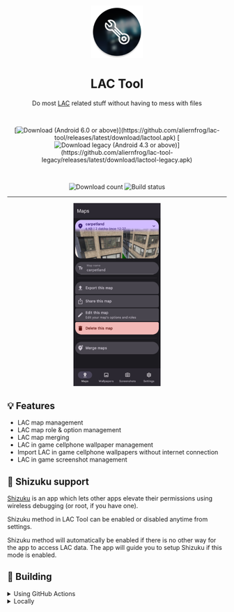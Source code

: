 <div align="center">

  <img alt="LAC Tool icon" src="images/icon.png" width="120px"/>
  
  # LAC Tool
  Do most [LAC](https://play.google.com/store/apps/details?id=com.MA.LAC) related stuff without having to mess with files

  <br>

  [![Download (Android 6.0 or above)](https://img.shields.io/github/v/tag/aliernfrog/lac-tool?style=for-the-badge&label=Download%20(Android%206.0%2B)&labelColor=green&color=grey)](https://github.com/aliernfrog/lac-tool/releases/latest/download/lactool.apk)
  [![Download legacy (Android 4.3 or above)](https://img.shields.io/github/v/tag/aliernfrog/lac-tool-legacy?style=for-the-badge&label=Download%20legacy%20(Android%204.3%2B)&labelColor=blue&color=grey)](https://github.com/aliernfrog/lac-tool-legacy/releases/latest/download/lactool-legacy.apk)

  <br>

  ![Download count](https://img.shields.io/github/downloads/aliernfrog/lac-tool/total?style=for-the-badge&label=Download%20Count)
  ![Build status](https://img.shields.io/github/actions/workflow/status/aliernfrog/lac-tool/commit.yml?style=for-the-badge&label=Build%20status)

  ---
  
  <img alt="LAC Tool screenshot" src="images/maps.jpg" width="200px"/>
  
</div>

## 💡 Features
- LAC map management
- LAC map role & option management
- LAC map merging
- LAC in game cellphone wallpaper management
- Import LAC in game cellphone wallpapers without internet connection
- LAC in game screenshot management

## 🦝 Shizuku support
[Shizuku](https://play.google.com/store/apps/details?id=moe.shizuku.privileged.api) is an app which lets other apps elevate their permissions using wireless debugging (or root, if you have one).

Shizuku method in LAC Tool can be enabled or disabled anytime from settings.

Shizuku method will automatically be enabled if there is no other way for the app to access LAC data. The app will guide you to setup Shizuku if this mode is enabled.

## 🔧 Building
<details>
  <summary>Using GitHub Actions</summary>

  - Fork the repository
  - Add environment variables required for signing from **Repository settings > Secrets and variables > Actions > Repository secrets**:
    - `KEYSTORE_ALIAS`
    - `KEYSTORE_BASE64` this can be obtained using `openssl base64 keystore.jks`
    - `KEYSTORE_PASSWORD`
    - `KEY_PASSWORD`
  - Enable workflows
  - Trigger a build workflow and wait for it to build a release variant APK
</details>
<details>
  <summary>Locally</summary>

  - Clone the repository
  - Add a signing config (unless you only want to build debug variant or sign manually)
  - Obtain a GitHub PAT with `read:packages` scope
  - Put the PAT and your GitHub username in global/project `gradle.properties`:
    ```
    gpr.user=MyUserName
    gpr.key=MyPAT
    ```
    or supply `GITHUB_ACTOR` (username) and `GITHUB_TOKEN` (PAT) in environment variables
  - Build APK:
    - Release variant: `./gradlew assembleRelease`
    - Debug variant: `./gradlew assembleDebug`
</details>
